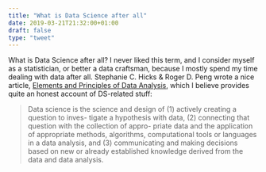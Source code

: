 ```yaml
---
title: "What is Data Science after all"
date: 2019-03-21T21:32:00+01:00
draft: false
type: "tweet"
---
```


What is Data Science after all? I never liked this term, and I consider myself
as a statistician, or better a data craftsman, because I mostly spend my time
dealing with data after all. Stephanie C. Hicks & Roger D. Peng wrote a nice
article, [Elements and Principles of Data Analysis](https://arxiv.org/abs/1903.07639v1), which I believe provides
quite an honest account of DS-related stuff:

> Data science is the science and design of (1) actively creating a question to
> inves- tigate a hypothesis with data, (2) connecting that question with the
> collection of appro- priate data and the application of appropriate methods,
> algorithms, computational tools or languages in a data analysis, and (3)
> communicating and making decisions based on new or already established knowledge
> derived from the data and data analysis.
